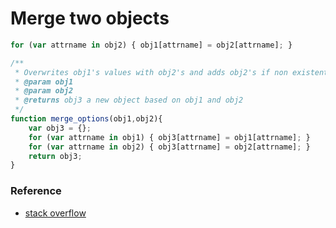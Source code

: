 # Merge two objects

```javascript
for (var attrname in obj2) { obj1[attrname] = obj2[attrname]; }
```

```javascript
/**
 * Overwrites obj1's values with obj2's and adds obj2's if non existent in obj1
 * @param obj1
 * @param obj2
 * @returns obj3 a new object based on obj1 and obj2
 */
function merge_options(obj1,obj2){
    var obj3 = {};
    for (var attrname in obj1) { obj3[attrname] = obj1[attrname]; }
    for (var attrname in obj2) { obj3[attrname] = obj2[attrname]; }
    return obj3;
}
```

### Reference

* [stack overflow](http://stackoverflow.com/questions/171251/how-can-i-merge-properties-of-two-javascript-objects-dynamically)